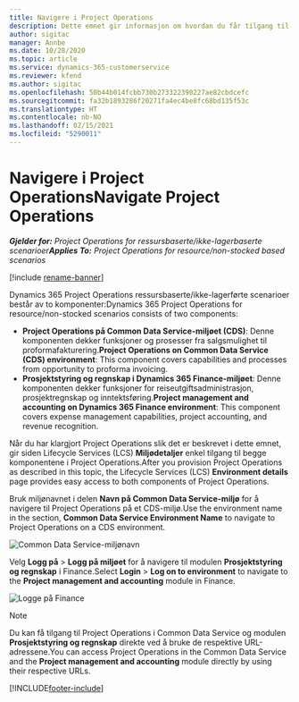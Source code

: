 ```yaml
---
title: Navigere i Project Operations
description: Dette emnet gir informasjon om hvordan du får tilgang til Project Operations fra Lifecycle Services.
author: sigitac
manager: Annbe
ms.date: 10/28/2020
ms.topic: article
ms.service: dynamics-365-customerservice
ms.reviewer: kfend
ms.author: sigitac
ms.openlocfilehash: 50b44b014fcbb730b273322390227ae82cbdcefc
ms.sourcegitcommit: fa32b1893286f20271fa4ec4be8fc68bd135f53c
ms.translationtype: HT
ms.contentlocale: nb-NO
ms.lasthandoff: 02/15/2021
ms.locfileid: "5290011"
---
```

# <a name="navigate-project-operations"></a><span data-ttu-id="b40d5-103">Navigere i Project Operations</span><span class="sxs-lookup"><span data-stu-id="b40d5-103">Navigate Project Operations</span></span>

<span data-ttu-id="b40d5-104">_**Gjelder for:** Project Operations for ressursbaserte/ikke-lagerbaserte scenarioer_</span><span class="sxs-lookup"><span data-stu-id="b40d5-104">_**Applies To:** Project Operations for resource/non-stocked based scenarios_</span></span>

[!include [rename-banner](~/includes/cc-data-platform-banner.md)]

<span data-ttu-id="b40d5-105">Dynamics 365 Project Operations ressursbaserte/ikke-lagerførte scenarioer består av to komponenter:</span><span class="sxs-lookup"><span data-stu-id="b40d5-105">Dynamics 365 Project Operations for resource/non-stocked scenarios consists of two components:</span></span> 

 - <span data-ttu-id="b40d5-106">**Project Operations på Common Data Service-miljøet (CDS)**: Denne komponenten dekker funksjoner og prosesser fra salgsmulighet til proformafakturering.</span><span class="sxs-lookup"><span data-stu-id="b40d5-106">**Project Operations on Common Data Service (CDS) environment**: This component covers capabilities and processes from opportunity to proforma invoicing.</span></span> 
 - <span data-ttu-id="b40d5-107">**Prosjektstyring og regnskap i Dynamics 365 Finance-miljøet**: Denne komponenten dekker funksjoner for reiseutgiftsadministrasjon, prosjektregnskap og inntektsføring.</span><span class="sxs-lookup"><span data-stu-id="b40d5-107">**Project management and accounting on Dynamics 365 Finance environment**: This component covers expense management capabilities, project accounting, and revenue recognition.</span></span> 

<span data-ttu-id="b40d5-108">Når du har klargjort Project Operations slik det er beskrevet i dette emnet, gir siden Lifecycle Services (LCS) **Miljødetaljer** enkel tilgang til begge komponentene i Project Operations.</span><span class="sxs-lookup"><span data-stu-id="b40d5-108">After you provision Project Operations as described in this topic, the Lifecycle Services (LCS) **Environment details** page provides easy access to both components of Project Operations.</span></span>  

<span data-ttu-id="b40d5-109">Bruk miljønavnet i delen **Navn på Common Data Service-miljø** for å navigere til Project Operations på et CDS-miljø.</span><span class="sxs-lookup"><span data-stu-id="b40d5-109">Use the environment name in the section, **Common Data Service Environment Name** to navigate to Project Operations on a CDS environment.</span></span> 

  ![Common Data Service-miljønavn](./media/environment-name.PNG)

<span data-ttu-id="b40d5-111">Velg **Logg på** > **Logg på miljøet** for å navigere til modulen **Prosjektstyring og regnskap** i Finance.</span><span class="sxs-lookup"><span data-stu-id="b40d5-111">Select **Login** > **Log on to environment** to navigate to the **Project management and accounting** module in Finance.</span></span>  

   ![Logge på Finance](./media/environment-login.PNG)

> [!NOTE]
> <span data-ttu-id="b40d5-113">Du kan få tilgang til Project Operations i Common Data Service og modulen **Prosjektstyring og regnskap** direkte ved å bruke de respektive URL-adressene.</span><span class="sxs-lookup"><span data-stu-id="b40d5-113">You can access Project Operations in the Common Data Service and the **Project management and accounting** module directly by using their respective URLs.</span></span> 


[!INCLUDE[footer-include](../includes/footer-banner.md)]